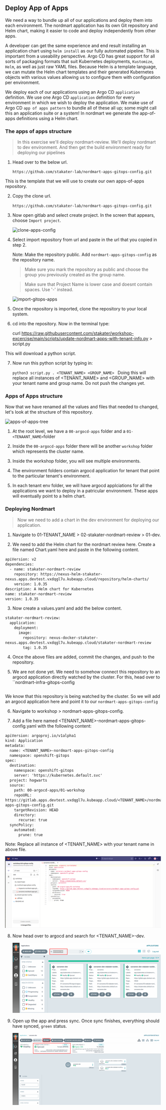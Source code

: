 ## Deploy App of Apps

We need a way to bundle up all of our applications and deploy them into each environment. The nordmart application has its own Git repository and Helm chart, making it easier to code and deploy independently from other apps.

A developer can get the same experience and end result installing an application chart using `helm install` as our fully automated pipeline. This is important from a useability perspective. Argo CD has great support for all sorts of packaging formats that suit Kubernetes deployments, `Kustomize`, `Helm`, as well as just raw YAML files. Because Helm is a template language, we can mutate the Helm chart templates and their generated Kubernetes objects with various values allowing us to configure them with configuration per environment.

We deploy each of our applications using an Argo CD `application` definition. We use one Argo CD `application` definition for every environment in which we wish to deploy the application. We make use of Argo CD `app of apps pattern` to bundle all of these all up; some might call this an application suite or a system! In nordmart we generate the app-of-apps definitions using a Helm chart.

### The apps of apps structure

> In this exercise we'll deploy nordmart-review. We'll deploy nordmart to dev environment. And then get the build environment ready for deploying our pipelines

1. Head over to the below url.

   ```
   https://github.com/stakater-lab/nordmart-apps-gitops-config.git
    ```
    
This is the template that we will use to create our own apps-of-apps repository.
 

2. Copy the clone url.

   `https://github.com/stakater-lab/nordmart-apps-gitops-config.git`
 

3. Now open gitlab and select create project. In the screen that appears, choose `Import project`.

   ![clone-apps-config](images/clone-apps-config.png)


4. Select import repository from url and paste in the url that you copied in step 2. 

   Note: Make the repository public. Add `nordmart-apps-gitops-config` as the repository name. 
   > Make sure you mark the repository as public and choose the group you previously created as the group name.

   > Make sure that Project Name is lower case and doesnt contain spaces. Use '-' instead.

   ![import-gitops-apps](images/import-gitops-apps.png)

5. Once the repository is imported, clone the repository to your local system. 

6. cd into the repository. Now in the terminal type:

   curl https://raw.githubusercontent.com/stakater/workshop-excercise/main/scripts/update-nordmart-apps-with-tenant-info.py > script.py

This will download a python script.

7. Now run this python script by typing in:

   `python3 script.py . <TENANT_NAME> <GROUP_NAME>
   `
Doing this will replace all instances of <TENANT_NAME> and <GROUP_NAME> with your tenant name and group name. Do not push the changes yet.

### Apps of Apps structure

Now that we have renamed all the values and files that needed to changed, let's look at the structure of this repository.

  ![apps-of-apps-tree](images/apps-of-apps-tree.png)

1. At the root level, we have a `00-argocd-apps` folder and a `01-<TENAANT_NAME>`folder

2. Inside the `00-argocd-apps` folder there will be another `workshop` folder which represents the cluster name.

3. Inside the workshop folder, you will see multiple environments.

4. The environment folders contain argocd application for tenant that point to the particular tenant's environment.

5. In each tenant env folder, we will have argocd applciations for all the applications we want to deploy in a patricular environment. These apps will eventually point to a helm chart. 


### Deploying Nordmart


> Now we need to add a chart in the dev environment for deploying our application.

1. Navigate to 01-TENANT_NAME > 02-stakater-nordmart-review > 01-dev.

2. We need to add the Helm chart for the nordmart review here. Create a file named Chart.yaml here and paste in the following content.

```
apiVersion: v2
dependencies:
  - name: stakater-nordmart-review
    repository: https://nexus-helm-stakater-nexus.apps.devtest.vxdqgl7u.kubeapp.cloud/repository/helm-charts/
    version: 1.0.35
description: A Helm chart for Kubernetes
name: stakater-nordmart-review
version: 1.0.35

```

3. Now create a values.yaml and add the below content. 

```
stakater-nordmart-review:
  application:
    deployment:
      image:
        repository: nexus-docker-stakater-nexus.apps.devtest.vxdqgl7u.kubeapp.cloud/stakater-nordmart-review
        tag: 1.0.35

```
4. Once the above files are added, commit the changes, and push to the repository.

5. We are not done yet. We need to somehow connect this repository to an argocd application directly watched by the cluster. For this, head over to ``nordmart-infra-gitops-config

```https://gitlab.apps.devtest.vxdqgl7u.kubeapp.cloud/stakater/workshop-infra-gitops-config
```
We know that this repository is being watched by the cluster. So we will add an argocd application here and point it to our `nordmart-apps-gitops-config`

6. Navigate to workshop > nordmart-apps-gitops-config.
 
7. Add a file here named <TENANT_NAME>-nordmart-apps-gitops-config.yaml with the following content:

```
apiVersion: argoproj.io/v1alpha1
kind: Application
metadata:
  name: <TENANT_NAME>-nordmart-apps-gitops-config
  namespace: openshift-gitops
spec:
  destination:
    namespace: openshift-gitops
    server: 'https://kubernetes.default.svc'
  project: hogwarts
  source:
    path: 00-argocd-apps/01-workshop
    repoURL: https://gitlab.apps.devtest.vxdqgl7u.kubeapp.cloud/<TENANT_NAME>/nordmart-apps-gitops-config.git
    targetRevision: HEAD
    directory:
      recurse: true
  syncPolicy:
    automated:
      prune: true

```
Note: Replace all instance of <TENANT_NAME> with your tenant name in above file.

![nord-apps](images/nord-apps.png)

8. Now head over to argocd and search for <TENANT_NAME>-dev.


   ![search-argocd](images/sorcerers-dev.png)


9. Open up the app and press sync. Once sync finishes, everything should have synced, `green` status. 


   ![sorceres-build](images/sorcerers-build.png)